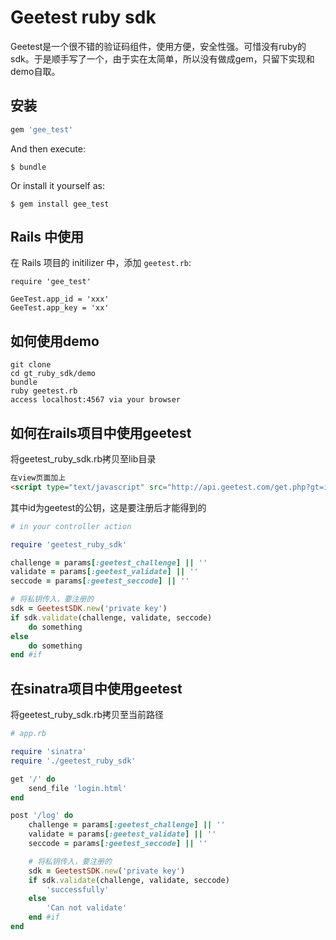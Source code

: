 # Geetest ruby sdk


Geetest是一个很不错的验证码组件，使用方便，安全性强。可惜没有ruby的sdk。于是顺手写了一个，由于实在太简单，所以没有做成gem，只留下实现和demo自取。

## 安装


```ruby
gem 'gee_test'
```

And then execute:

    $ bundle

Or install it yourself as:

    $ gem install gee_test


## Rails 中使用

在 Rails 项目的 initilizer 中，添加 `geetest.rb`:

```
require 'gee_test'

GeeTest.app_id = 'xxx'
GeeTest.app_key = 'xx'
```

## 如何使用demo
  

```
git clone  
cd gt_ruby_sdk/demo
bundle 
ruby geetest.rb
access localhost:4567 via your browser
```

## 如何在rails项目中使用geetest 

将geetest_ruby_sdk.rb拷贝至lib目录

```html
在view页面加上
<script type="text/javascript" src="http://api.geetest.com/get.php?gt=id"></script>
```

其中id为geetest的公钥，这是要注册后才能得到的



```ruby
# in your controller action

require 'geetest_ruby_sdk'

challenge = params[:geetest_challenge] || ''
validate = params[:geetest_validate] || ''
seccode = params[:geetest_seccode] || ''

# 将私钥传入，要注册的
sdk = GeetestSDK.new('private key')
if sdk.validate(challenge, validate, seccode)
	do something
else 
	do something
end #if
```

## 在sinatra项目中使用geetest

将geetest_ruby_sdk.rb拷贝至当前路径

```ruby
# app.rb

require 'sinatra'
require './geetest_ruby_sdk'

get '/' do
	send_file 'login.html'
end

post '/log' do
	challenge = params[:geetest_challenge] || ''
	validate = params[:geetest_validate] || ''
	seccode = params[:geetest_seccode] || ''

	# 将私钥传入，要注册的
	sdk = GeetestSDK.new('private key')
	if sdk.validate(challenge, validate, seccode)
		'successfully'
	else 
		'Can not validate'
	end #if
end
```
  

